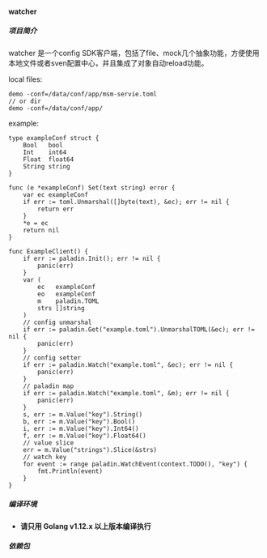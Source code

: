 #### watcher

##### 项目简介

watcher 是一个config SDK客户端，包括了file、mock几个抽象功能，方便使用本地文件或者sven配置中心，并且集成了对象自动reload功能。


local files:
```
demo -conf=/data/conf/app/msm-servie.toml
// or dir
demo -conf=/data/conf/app/

```
example:
```
type exampleConf struct {
	Bool   bool
	Int    int64
	Float  float64
	String string
}

func (e *exampleConf) Set(text string) error {
	var ec exampleConf
	if err := toml.Unmarshal([]byte(text), &ec); err != nil {
		return err
	}
	*e = ec
	return nil
}

func ExampleClient() {
	if err := paladin.Init(); err != nil {
		panic(err)
	}
	var (
		ec   exampleConf
		eo   exampleConf
		m    paladin.TOML
		strs []string
	)
	// config unmarshal
	if err := paladin.Get("example.toml").UnmarshalTOML(&ec); err != nil {
		panic(err)
	}
	// config setter
	if err := paladin.Watch("example.toml", &ec); err != nil {
        panic(err)
    }
	// paladin map
	if err := paladin.Watch("example.toml", &m); err != nil {
        panic(err)
    }
	s, err := m.Value("key").String()
	b, err := m.Value("key").Bool()
	i, err := m.Value("key").Int64()
	f, err := m.Value("key").Float64()
	// value slice
	err = m.Value("strings").Slice(&strs)
	// watch key
	for event := range paladin.WatchEvent(context.TODO(), "key") {
		fmt.Println(event)
	}
}
```

##### 编译环境

- **请只用 Golang v1.12.x 以上版本编译执行**

##### 依赖包
